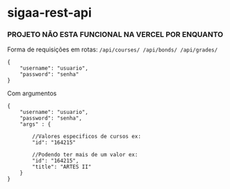 # sigaa-rest-api
### PROJETO NÃO ESTA FUNCIONAL NA VERCEL POR ENQUANTO

Forma de requisições em rotas:
`
/api/courses/
/api/bonds/
/api/grades/
`
```
{
    "username": "usuario",
    "password": "senha"
}
```
Com argumentos
```
{
    "username": "usuario",
    "password": "senha",
    "args" : {

        //Valores especificos de cursos ex:
        "id": "164215"

        //Podendo ter mais de um valor ex:
        "id": "164215",
        "title": "ARTES II"
    }
}
```

